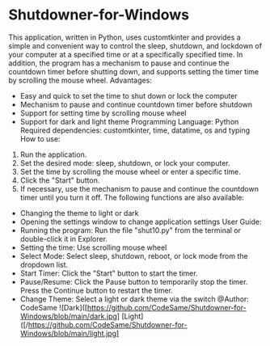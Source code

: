 # Shutdowner-for-Windows
This application, written in Python, uses customtkinter and provides a simple and convenient way to control the sleep, shutdown, and lockdown of your computer at a specified time or at a specifically specified time. In addition, the program has a mechanism to pause and continue the countdown timer before shutting down, and supports setting the timer time by scrolling the mouse wheel.
Advantages:
- Easy and quick to set the time to shut down or lock the computer
- Mechanism to pause and continue countdown timer before shutdown
- Support for setting time by scrolling mouse wheel
- Support for dark and light theme
Programming Language: Python
Required dependencies: customtkinter, time, datatime, os and typing
How to use:
1.	Run the application.
2.	Set the desired mode: sleep, shutdown, or lock your computer.
3.	Set the time by scrolling the mouse wheel or enter a specific time.
4.	Click the "Start" button.
5.	If necessary, use the mechanism to pause and continue the countdown timer until you turn it off.
The following functions are also available:
- Changing the theme to light or dark
- Opening the settings window to change application settings
User Guide:
- Running the program: Run the file "shut10.py" from the terminal or double-click it in Explorer.
- Setting the time: Use scrolling mouse wheel 
- Select Mode: Select sleep, shutdown, reboot, or lock mode from the dropdown list.
- Start Timer: Click the "Start" button to start the timer.
- Pause/Resume: Click the Pause button to temporarily stop the timer. Press the Continue button to restart the timer.
- Change Theme: Select a light or dark theme via the switch
@Author: CodeSame
![Dark]([https://github.com/CodeSame/Shutdowner-for-Windows/blob/main/dark.jpg]
[Light]([/https://github.com/CodeSame/Shutdowner-for-Windows/blob/main/light.jpg]
